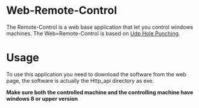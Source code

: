 # Web-Remote-Control 

The Remote-Control is a web base application that let you control windows machines.
The Web=Remote-Control is based on [Udp Hole Punching](https://bford.info/pub/net/p2pnat/).


# Usage
To use this application you need to download the software from the web page, the software is actually the Http_api directory as exe.



**Make sure both the controlled machine and the controlling machine have windows 8 or upper version**
